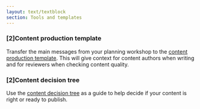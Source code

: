 ```yaml
---
layout: text/textblock
section: Tools and templates
---
```


### [2]Content production template

Transfer the main messages from your planning workshop to the [content production template](/content-strategy/manage-content-requests/create-content/content-production-template/). This will give context for content authors when writing and for reviewers when checking content quality.

### [2]Content decision tree

Use the [content decision tree](/content-strategy/manage-content-requests/create-content/content-decision-tree/) as a guide to help decide if your content is right or ready to publish.
